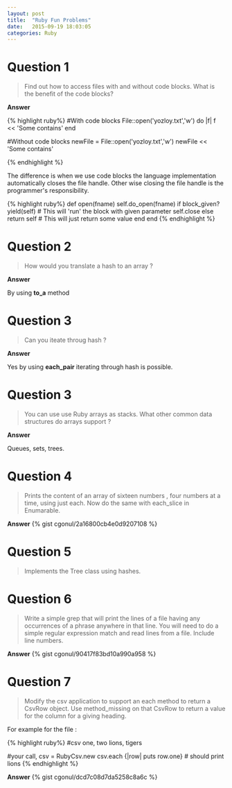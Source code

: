 ```yaml
---
layout: post
title:  "Ruby Fun Problems"
date:   2015-09-19 18:03:05
categories: Ruby
---
```


# Question 1 #

> Find out how to access files with and without code blocks. What is the benefit of the code blocks?

__Answer__

{% highlight  ruby%}
#With code blocks
File::open('yozloy.txt','w') do |f|
  f << 'Some contains'
end

#Without code blocks
newFile = File::open('yozloy.txt','w')
newFile << 'Some contains'

{% endhighlight %}

The difference is when we use code blocks the language implementation automatically closes the file handle. 
Other wise closing the file handle is the programmer's responsibility.

{% highlight  ruby%}
def open(fname)
  self.do_open(fname)
  if block_given?
    yield(self) # This will 'run' the block with given parameter
    self.close
  else
    return self # This will just return some value
  end
end
{% endhighlight %}

# Question 2 #
> How would you translate a hash to an array ?

__Answer__

By using __to_a__ method

# Question 3 #
> Can you iteate throug hash ?

__Answer__

Yes by using __each_pair__ iterating through hash is possible.

# Question 3 #
> You can use use Ruby arrays as stacks. What other common data structures do arrays support ?

__Answer__

Queues, sets, trees.

# Question 4 #
> Prints the content of an array of sixteen numbers , four numbers at a time, using just each. Now do the same with each_slice in Enumarable.

__Answer__
{% gist cgonul/2a16800cb4e0d9207108 %}

# Question 5 #
> Implements the Tree class using hashes.

# Question 6 #
> Write a simple grep that will print the lines of a file having any occurrences of a phrase anywhere in that line. You will need to do a simple regular expression
match and read lines from a file. Include line numbers.

__Answer__
{% gist cgonul/90417f83bd10a990a958 %}

# Question 7 #
> Modify the csv application to support an each method to return a CsvRow object. Use method_missing on that CsvRow to return a value for the column for a giving heading.

For example for the file :

{% highlight  ruby%}
#csv
one, two
lions, tigers

#your call,
csv = RubyCsv.new
csv.each {|row| puts row.one} # should print lions
{% endhighlight %}

__Answer__
{% gist cgonul/dcd7c08d7da5258c8a6c %}



